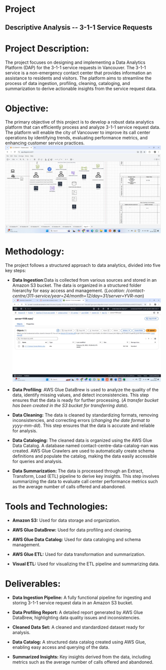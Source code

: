 # Project

## Descriptive Analysis -- 3-1-1 Service Requests

# Project Description:
The project focuses on designing and implementing a Data Analytics Platform (DAP) for the 3-1-1 service requests in Vancouver. The 3-1-1 service is a non-emergency contact center that provides information an assistance to residents and visitors. The platform aims to streamline the process of data ingestion, profiling, cleaning, cataloging, and summarization to derive actionable insights from the service request data.

# Objective:
The primary objective of this project is to develop a robust data analytics platform that can efficiently process and analyze 3-1-1 service request data. The platform will enable the city of Vancouver to improve its call center operations by identifying trends, evaluating performance metrics, and enhancing customer service practices.
![.](https://github.com/nandini-sangaraju/data-analyst-nandini/blob/main/Images/objective.png)

# Methodology:

The project follows a structured approach to data analytics, divided into five key steps:

-   **Data Ingestion**:Data is collected from various sources and stored in an Amazon S3 bucket. The data is organized in a structured folder hierarchy for easy access and management. (*Location: /contact-centre/311-service/year=24/month=12/day=31/server=YVR-nan*)
  ![.c](https://github.com/nandini-sangaraju/data-analyst-nandini/blob/main/Images/data_ingestion.png)
    
-   **Data Profiling**: AWS Glue DataBrew is used to analyze the quality of the data, identify missing values, and detect inconsistencies. This step ensures that the data is ready for further processing. (*A transfer bucket has been created in the S3 bucket for transferring data*).
    
-   **Data Cleaning:** The data is cleaned by standardizing formats, removing inconsistencies, and correcting errors (*changing the date format to yyyy-mm-dd*). This step ensures that the data is accurate and reliable for analysis.
    
-   **Data Cataloging:** The cleaned data is organized using the AWS Glue Data Catalog. A database named contact-centre-data-catalog-nan was created. AWS Glue Crawlers are used to automatically create schema definitions and populate the catalog, making the data easily accessible for queries and analysis.
    
-   **Data Summarization:** The data is processed through an Extract, Transform, Load (ETL) pipeline to derive key insights. This step involves summarizing the data to evaluate call center performance metrics such as the average number of calls offered and abandoned.

# Tools and Technologies:

-   **Amazon S3:** Used for data storage and organization.

-   **AWS Glue DataBrew:** Used for data profiling and cleaning.

-   **AWS Glue Data Catalog:** Used for data cataloging and schema
    management.

-   **AWS Glue ETL:** Used for data transformation and summarization.

-   **Visual ETL:** Used for visualizing the ETL pipeline and summarizing data.

# Deliverables:

-   **Data Ingestion Pipeline:** A fully functional pipeline for ingesting and storing 3-1-1 service request data in an Amazon S3 bucket.
    
-   **Data Profiling Report:** A detailed report generated by AWS Glue DataBrew, highlighting data quality issues and inconsistencies.
    
-   **Cleaned Data Set:** A cleaned and standardized dataset ready for analysis.
    

-   **Data Catalog:** A structured data catalog created using AWS Glue, enabling easy access and querying of the data.

    
-   **Summarized Insights:** Key insights derived from the data, including metrics such as the average number of calls offered and abandoned.
    
    
